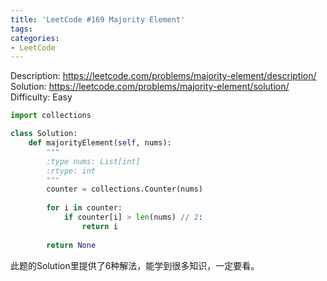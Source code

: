 ```yaml
---
title: 'LeetCode #169 Majority Element'
tags:
categories:
- LeetCode
---
```


Description: https://leetcode.com/problems/majority-element/description/
Solution: https://leetcode.com/problems/majority-element/solution/
Difficulty: Easy

```python
import collections

class Solution:
    def majorityElement(self, nums):
        """
        :type nums: List[int]
        :rtype: int
        """
        counter = collections.Counter(nums)
        
        for i in counter:
            if counter[i] > len(nums) // 2:
                return i
            
        return None
```

此题的Solution里提供了6种解法，能学到很多知识，一定要看。